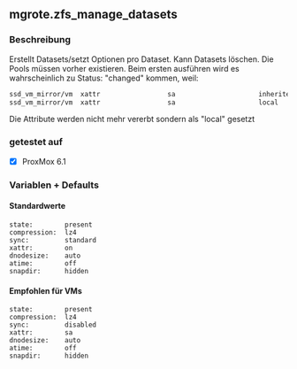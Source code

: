 ## mgrote.zfs_manage_datasets

### Beschreibung
Erstellt Datasets/setzt Optionen pro Dataset.
Kann Datasets löschen.
Die Pools müssen vorher existieren.
Beim ersten ausführen wird es wahrscheinlich zu Status: "changed" kommen, weil:
```bash
ssd_vm_mirror/vm  xattr                 sa                     inherited from ssd_vm_mirror
ssd_vm_mirror/vm  xattr                 sa                     local
```
Die Attribute werden nicht mehr vererbt sondern als "local" gesetzt

### getestet auf
- [x] ProxMox 6.1

### Variablen + Defaults
#### Standardwerte
```
state:        present
compression:  lz4
sync:         standard
xattr:        on
dnodesize:    auto
atime:        off
snapdir:      hidden
```
#### Empfohlen für VMs
```
state:        present
compression:  lz4
sync:         disabled
xattr:        sa
dnodesize:    auto
atime:        off
snapdir:      hidden
```
